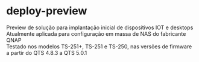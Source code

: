 # deploy-preview
Preview de solução para implantação inicial de dispositivos IOT e desktops  
Atualmente aplicada para configuração em massa de NAS do fabricante QNAP  
Testado nos modelos TS-251+, TS-251 e TS-250, nas versões de firmware a partir do QTS 4.8.3 a QTS 5.0.1  
